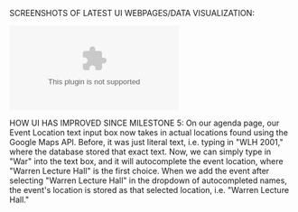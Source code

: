 SCREENSHOTS OF LATEST UI WEBPAGES/DATA VISUALIZATION:

![Screenshot of Home: current location](linkhere.com)



HOW UI HAS IMPROVED SINCE MILESTONE 5:
On our agenda page, our Event Location text input box now takes in actual
locations found using the Google Maps API. Before, it was just literal
text, i.e. typing in "WLH 2001," where the database stored that exact text.
Now, we can simply type in "War" into the text box, and it will autocomplete 
the event location, where "Warren Lecture Hall" is the first choice. When we
add the event after selecting "Warren Lecture Hall" in the dropdown of
autocompleted names, the event's location is stored as that selected location,
i.e. "Warren Lecture Hall."
